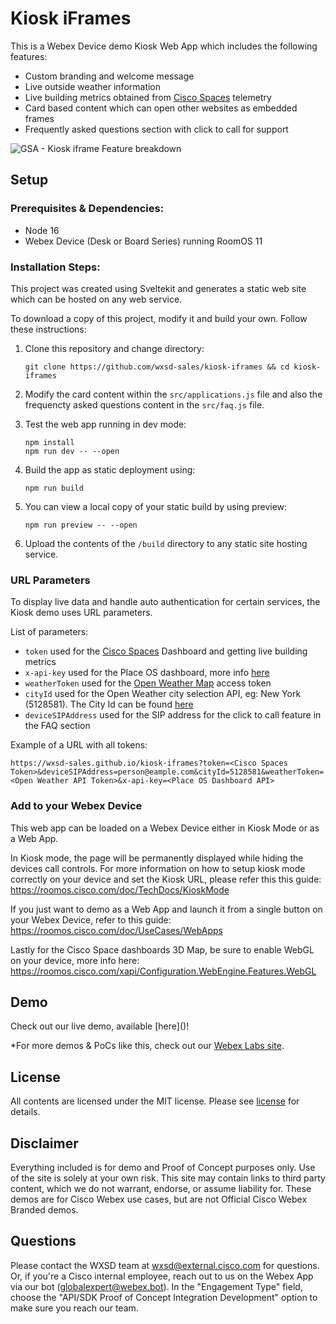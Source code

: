 # Kiosk iFrames

This is a Webex Device demo Kiosk Web App which includes the following features:

* Custom branding and welcome message
* Live outside weather information
* Live building metrics obtained from [Cisco Spaces](https://spaces.cisco.com/) telemetry
* Card based content which can open other websites as embedded frames
* Frequently asked questions section with click to call for support


![GSA - Kiosk iframe Feature breakdown](https://user-images.githubusercontent.com/21026209/213925528-4888992b-5a9f-4620-8702-f4ba07f6ba98.gif)

 
## Setup

### Prerequisites & Dependencies: 

- Node 16
- Webex Device (Desk or Board Series) running RoomOS 11

### Installation Steps:

This project was created using Sveltekit and generates a static web site which can be hosted on any web service.

To download a copy of this project, modify it and build your own. Follow these instructions:

1. Clone this repository and change directory:

    ```
    git clone https://github.com/wxsd-sales/kiosk-iframes && cd kiosk-iframes
    ```
   
2. Modify the card content within the ``src/applications.js`` file and also the frequencty asked questions content in the ``src/faq.js`` file.

3. Test the web app running in dev mode:

    ```
    npm install
    npm run dev -- --open
    ```
   
4. Build the app as static deployment using:

    ```
    npm run build
    ```

5. You can view a local copy of your static build by using preview:

    ```
    npm run preview -- --open
    ```

6. Upload the contents of the ``/build`` directory to any static site hosting service.



### URL Parameters

To display live data and handle auto authentication for certain services, the Kiosk demo uses URL parameters.

List of parameters:

* ``token`` used for the [Cisco Spaces](https://spaces.cisco.com/) Dashboard and getting live building metrics
* ``x-api-key`` used for the Place OS dashboard, more info [here](https://docs.placeos.com/how-to/authentication/x-api-keys)
* ``weatherToken`` used for the [Open Weather Map](https://openweathermap.org/) access token
* ``cityId`` used for the Open Weather city selection API, eg: New York (5128581). The City Id can be found [here](https://openweathermap.org/city/5128581)
* ``deviceSIPAddress`` used for the SIP address for the click to call feature in the FAQ section

Example of a URL with all tokens:

```url
https://wxsd-sales.github.io/kiosk-iframes?token=<Cisco Spaces Token>&deviceSIPAddress=person@eample.com&cityId=5128581&weatherToken=<Open Weather API Token>&x-api-key=<Place OS Dashboard API>
```

### Add to your Webex Device

This web app can be loaded on a Webex Device either in Kiosk Mode or as a Web App.

In Kiosk mode, the page will be permanently displayed while hiding the devices call controls. For more information on how to setup kiosk mode correctly on your device and set the Kiosk URL, please refer this this guide: 
https://roomos.cisco.com/doc/TechDocs/KioskMode

If you just want to demo as a Web App and launch it from a single button on your Webex Device, refer to this guide: https://roomos.cisco.com/doc/UseCases/WebApps 

Lastly for the Cisco Space dashboards 3D Map, be sure to enable WebGL on your device, more info here: https://roomos.cisco.com/xapi/Configuration.WebEngine.Features.WebGL

  
## Demo

Check out our live demo, available [here]([<insert link>](https://wxsd-sales.github.io/kiosk-iframes))!

*For more demos & PoCs like this, check out our [Webex Labs site](https://collabtoolbox.cisco.com/webex-labs).


## License

All contents are licensed under the MIT license. Please see [license](LICENSE) for details.


## Disclaimer

Everything included is for demo and Proof of Concept purposes only. Use of the site is solely at your own risk. This site may contain links to third party content, which we do not warrant, endorse, or assume liability for. These demos are for Cisco Webex use cases, but are not Official Cisco Webex Branded demos.


## Questions
Please contact the WXSD team at [wxsd@external.cisco.com](mailto:wxsd@external.cisco.com?subject=kiosk-iframes) for questions. Or, if you're a Cisco internal employee, reach out to us on the Webex App via our bot (globalexpert@webex.bot). In the "Engagement Type" field, choose the "API/SDK Proof of Concept Integration Development" option to make sure you reach our team. 
